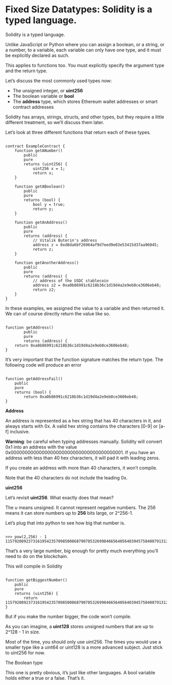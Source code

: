 # Fixed Size Datatypes: Solidity is a typed language.

Solidity is a typed language.

Unlike JavaScript or Python where you can assign a boolean, or a string, or a number, to a variable, each variable can only have one type, and it must be explicitly declared as such.

This applies to functions too. You must explicitly specify the argument type and the return type.

Let’s discuss the most commonly used types now:

- The unsigned integer, or **uint256**
- The boolean variable or **bool**
- The **address** type, which stores Ethereum wallet addresses or smart contract addresses

Solidity has arrays, strings, structs, and other types, but they require a little different treatment, so we’ll discuss them later.

Let’s look at three different functions that return each of these types.

```solidity

contract ExampleContract {
    function getANumber()
        public
        pure
        returns (uint256) {
            uint256 x = 1;
            return x;
    }

    function getABoolean()
        public
        pure
        returns (bool) {
            bool y = true;
            return y;
    }

    function getAnAddress()
        public
        pure
        returns (address) {
            // Vitalik Buterin's address
            address z = 0xd8da6bf26964af9d7eed9e03e53415d37aa96045;
            return z;
    }

    function getAnotherAddress()
        public
        pure
        returns (address) {
            // address of the USDC stablecoin
            address z2 = 0xa0b86991c6218b36c1d19d4a2e9eb0ce3606eb48;
            return z2;
    }
}

```

In these examples, we assigned the value to a variable and then returned it. We can of course directly return the value like so.

```solidity

function getAddress() 
        public 
        pure 
        returns (address) {
    return 0xa0b86991c6218b36c1d19d4a2e9eb0ce3606eb48;
}
```

It’s very important that the function signature matches the return type. The following code will produce an error

```solidity

function getAddressFail()
    public
    pure
    returns (bool) {
        return 0xa0b86991c6218b36c1d19d4a2e9eb0ce3606eb48;
}
```

**Address**

An address is represented as a hex string that has 40 characters in it, and always starts with 0x. A valid hex string contains the characters [0-9] or [a-f] inclusive.

**Warning**: be careful when typing addresses manually. Solidity will convert 0x1 into an address with the value 0x0000000000000000000000000000000000000001. If you have an address with less than 40 hex characters, it will pad it with leading zeros.

If you create an address with more than 40 characters, it won’t compile.

Note that the 40 characters do not include the leading 0x.

**uint256**

Let’s revisit **uint256**. What exactly does that mean?

The *u* means unsigned. It cannot represent negative numbers. The 256 means it can store numbers up to **256** bits large, or 2^256-1.

Let’s plug that into python to see how big that number is.

```solidity

>>> pow(2,256) - 1
115792089237316195423570985008687907853269984665640564039457584007913129639935
```

That’s a very large number, big enough for pretty much everything you’ll need to do on the blockchain.

This will compile in Solidity

```solidity

function getBiggestNumber()
    public
    pure
    returns (uint256) {
        return 115792089237316195423570985008687907853269984665640564039457584007913129639935;
}

```

But if you make the number bigger, the code won’t compile.

As you can imagine, a **uint128** stores unsigned numbers that are up to 2^128 - 1 in size.

Most of the time, you should only use uint256. The times you would use a smaller type like a uint64 or uint128 is a more advanced subject. Just stick to uint256 for now.

The Boolean type

This one is pretty obvious, it’s just like other languages. A bool variable holds either a true or a false. That’s it.
